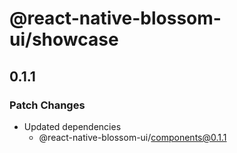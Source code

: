 # @react-native-blossom-ui/showcase

## 0.1.1

### Patch Changes

- Updated dependencies
  - @react-native-blossom-ui/components@0.1.1

